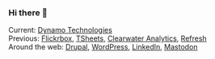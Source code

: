 ### Hi there 👋

Current: [Dynamo Technologies](https://dynamo.works/) \
Previous: [Flickrbox](https://www.flickerbox.com/), [TSheets](https://investors.intuit.com/news-events/press-releases/detail/347/intuit-to-acquire-tsheets-its-about-time), [Clearwater Analytics](https://clearwateranalytics.com/), [Refresh](https://github.com/asdfdotdev/Helios-Calendar) \
Around the web: [Drupal](https://www.drupal.org/u/chrislarrycarl), [WordPress](https://profiles.wordpress.org/chrislarrycarl/), [LinkedIn](https://www.linkedin.com/in/chriscarlevato), [Mastodon](https://mastodon.social/@asdf_)

<!--
**chrislarrycarl/chrislarrycarl** is a ✨ _special_ ✨ repository because its `README.md` (this file) appears on your GitHub profile.

Here are some ideas to get you started:

- 🔭 I’m currently working on ...
- 🌱 I’m currently learning ...
- 👯 I’m looking to collaborate on ...
- 🤔 I’m looking for help with ...
- 💬 Ask me about ...
- 📫 How to reach me: ...
- 😄 Pronouns: ...
- ⚡ Fun fact: ...
-->
